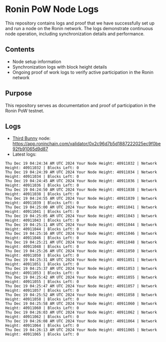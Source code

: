 # Ronin PoW Node Logs

This repository contains logs and proof that we have successfully set up and run a node on the Ronin network. The logs demonstrate continuous node operation, including synchronization details and performance.

## Contents

- Node setup information
- Synchronization logs with block height details
- Ongoing proof of work logs to verify active participation in the Ronin network

## Purpose

This repository serves as documentation and proof of participation in the Ronin PoW testnet.

## Logs

- [Third Bunny](https://thirdbunny.xyz/) node: https://app.roninchain.com/validator/0x2c96d7b5d1887222025ec9f0be92fb91065d9d87
- Latest logs:
```
Thu Dec 19 04:24:34 AM UTC 2024 Your Node Height: 40911032 | Network Height: 40911032 | Blocks Left: 0
Thu Dec 19 04:24:39 AM UTC 2024 Your Node Height: 40911034 | Network Height: 40911034 | Blocks Left: 0
Thu Dec 19 04:24:45 AM UTC 2024 Your Node Height: 40911036 | Network Height: 40911036 | Blocks Left: 0
Thu Dec 19 04:24:50 AM UTC 2024 Your Node Height: 40911038 | Network Height: 40911038 | Blocks Left: 0
Thu Dec 19 04:24:55 AM UTC 2024 Your Node Height: 40911039 | Network Height: 40911039 | Blocks Left: 0
Thu Dec 19 04:25:00 AM UTC 2024 Your Node Height: 40911041 | Network Height: 40911041 | Blocks Left: 0
Thu Dec 19 04:25:05 AM UTC 2024 Your Node Height: 40911043 | Network Height: 40911043 | Blocks Left: 0
Thu Dec 19 04:25:11 AM UTC 2024 Your Node Height: 40911044 | Network Height: 40911044 | Blocks Left: 0
Thu Dec 19 04:25:16 AM UTC 2024 Your Node Height: 40911046 | Network Height: 40911046 | Blocks Left: 0
Thu Dec 19 04:25:21 AM UTC 2024 Your Node Height: 40911048 | Network Height: 40911048 | Blocks Left: 0
Thu Dec 19 04:25:26 AM UTC 2024 Your Node Height: 40911050 | Network Height: 40911050 | Blocks Left: 0
Thu Dec 19 04:25:31 AM UTC 2024 Your Node Height: 40911051 | Network Height: 40911051 | Blocks Left: 0
Thu Dec 19 04:25:37 AM UTC 2024 Your Node Height: 40911053 | Network Height: 40911053 | Blocks Left: 0
Thu Dec 19 04:25:42 AM UTC 2024 Your Node Height: 40911055 | Network Height: 40911055 | Blocks Left: 0
Thu Dec 19 04:25:47 AM UTC 2024 Your Node Height: 40911057 | Network Height: 40911057 | Blocks Left: 0
Thu Dec 19 04:25:52 AM UTC 2024 Your Node Height: 40911058 | Network Height: 40911058 | Blocks Left: 0
Thu Dec 19 04:25:58 AM UTC 2024 Your Node Height: 40911060 | Network Height: 40911060 | Blocks Left: 0
Thu Dec 19 04:26:03 AM UTC 2024 Your Node Height: 40911062 | Network Height: 40911062 | Blocks Left: 0
Thu Dec 19 04:26:08 AM UTC 2024 Your Node Height: 40911064 | Network Height: 40911064 | Blocks Left: 0
Thu Dec 19 04:26:13 AM UTC 2024 Your Node Height: 40911065 | Network Height: 40911065 | Blocks Left: 0
```
